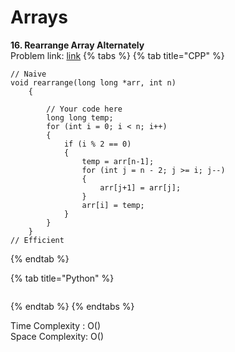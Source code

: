 # Arrays

**16. Rearrange Array Alternately**  
Problem link: [link](https://t.ly/2iSm)
{% tabs %}
{% tab title="CPP" %}
```
// Naive
void rearrange(long long *arr, int n) 
    { 
    	
    	// Your code here
    	long long temp;
    	for (int i = 0; i < n; i++)
    	{
    	    if (i % 2 == 0)
    	    {
    	        temp = arr[n-1];
    	        for (int j = n - 2; j >= i; j--)
    	        {
    	            arr[j+1] = arr[j];
    	        }
    	        arr[i] = temp;
    	    }
    	}
    }
// Efficient

```
{% endtab %}

{% tab title="Python" %}
```

```
{% endtab %}
{% endtabs %}

Time Complexity : O()   
Space Complexity: O()